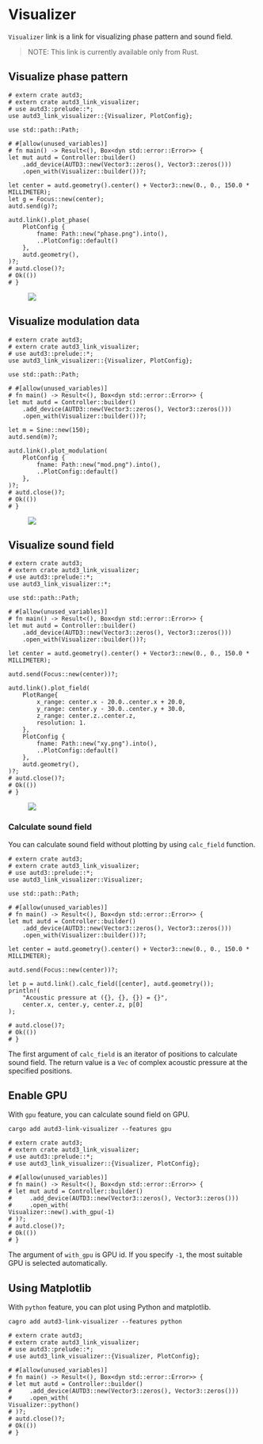 # Visualizer

`Visualizer` link is a link for visualizing phase pattern and sound field.

> NOTE:
> This link is currently available only from Rust.

## Visualize phase pattern

```rust,edition2021
# extern crate autd3;
# extern crate autd3_link_visualizer;
# use autd3::prelude::*;
use autd3_link_visualizer::{Visualizer, PlotConfig};

use std::path::Path;

# #[allow(unused_variables)]
# fn main() -> Result<(), Box<dyn std::error::Error>> {
let mut autd = Controller::builder()
    .add_device(AUTD3::new(Vector3::zeros(), Vector3::zeros()))
    .open_with(Visualizer::builder())?;

let center = autd.geometry().center() + Vector3::new(0., 0., 150.0 * MILLIMETER);
let g = Focus::new(center);
autd.send(g)?;

autd.link().plot_phase(
    PlotConfig {
        fname: Path::new("phase.png").into(),
        ..PlotConfig::default()
    },
    autd.geometry(),
)?;
# autd.close()?;
# Ok(())
# }
```

<figure>
  <img src="../../fig/Users_Manual/phase.png"/>
</figure>

## Visualize modulation data

```rust,edition2021
# extern crate autd3;
# extern crate autd3_link_visualizer;
# use autd3::prelude::*;
use autd3_link_visualizer::{Visualizer, PlotConfig};

use std::path::Path;

# #[allow(unused_variables)]
# fn main() -> Result<(), Box<dyn std::error::Error>> {
let mut autd = Controller::builder()
    .add_device(AUTD3::new(Vector3::zeros(), Vector3::zeros()))
    .open_with(Visualizer::builder())?;

let m = Sine::new(150);
autd.send(m)?;

autd.link().plot_modulation(
    PlotConfig {
        fname: Path::new("mod.png").into(),
        ..PlotConfig::default()
    },
)?;
# autd.close()?;
# Ok(())
# }
```

<figure>
  <img src="../../fig/Users_Manual/mod.png"/>
</figure>

## Visualize sound field

```rust,edition2021
# extern crate autd3;
# extern crate autd3_link_visualizer;
# use autd3::prelude::*;
use autd3_link_visualizer::*;

use std::path::Path;

# #[allow(unused_variables)]
# fn main() -> Result<(), Box<dyn std::error::Error>> {
let mut autd = Controller::builder()
    .add_device(AUTD3::new(Vector3::zeros(), Vector3::zeros()))
    .open_with(Visualizer::builder())?;

let center = autd.geometry().center() + Vector3::new(0., 0., 150.0 * MILLIMETER);

autd.send(Focus::new(center))?;

autd.link().plot_field(
    PlotRange{ 
        x_range: center.x - 20.0..center.x + 20.0,
        y_range: center.y - 30.0..center.y + 30.0,
        z_range: center.z..center.z,
        resolution: 1.
    },
    PlotConfig {
        fname: Path::new("xy.png").into(),
        ..PlotConfig::default()
    },
    autd.geometry(),
)?;
# autd.close()?;
# Ok(())
# }
```

<figure>
  <img src="../../fig/Users_Manual/xy.png"/>
</figure>

### Calculate sound field

You can calculate sound field without plotting by using `calc_field` function.

```rust,edition2021
# extern crate autd3;
# extern crate autd3_link_visualizer;
# use autd3::prelude::*;
use autd3_link_visualizer::Visualizer;

use std::path::Path;

# #[allow(unused_variables)]
# fn main() -> Result<(), Box<dyn std::error::Error>> {
let mut autd = Controller::builder()
    .add_device(AUTD3::new(Vector3::zeros(), Vector3::zeros()))
    .open_with(Visualizer::builder())?;

let center = autd.geometry().center() + Vector3::new(0., 0., 150.0 * MILLIMETER);

autd.send(Focus::new(center))?;

let p = autd.link().calc_field([center], autd.geometry());
println!(
    "Acoustic pressure at ({}, {}, {}) = {}",
    center.x, center.y, center.z, p[0]
);

# autd.close()?;
# Ok(())
# }
```

The first argument of `calc_field` is an iterator of positions to calculate sound field.
The return value is a `Vec` of complex acoustic pressure at the specified positions.

## Enable GPU

With `gpu` feature, you can calculate sound field on GPU.

```shell
cargo add autd3-link-visualizer --features gpu
```

```rust,ignore,edition2021
# extern crate autd3;
# extern crate autd3_link_visualizer;
# use autd3::prelude::*;
# use autd3_link_visualizer::{Visualizer, PlotConfig};

# #[allow(unused_variables)]
# fn main() -> Result<(), Box<dyn std::error::Error>> {
# let mut autd = Controller::builder()
#     .add_device(AUTD3::new(Vector3::zeros(), Vector3::zeros()))
#     .open_with(
Visualizer::new().with_gpu(-1)
# )?;
# autd.close()?;
# Ok(())
# }
```

The argument of `with_gpu` is GPU id. If you specify `-1`, the most suitable GPU is selected automatically.

## Using Matplotlib

With `python` feature, you can plot using Python and matplotlib.

```shell
cagro add autd3-link-visualizer --features python
```

```rust,ignore,edition2021
# extern crate autd3;
# extern crate autd3_link_visualizer;
# use autd3::prelude::*;
# use autd3_link_visualizer::{Visualizer, PlotConfig};

# #[allow(unused_variables)]
# fn main() -> Result<(), Box<dyn std::error::Error>> {
# let mut autd = Controller::builder()
#     .add_device(AUTD3::new(Vector3::zeros(), Vector3::zeros()))
#     .open_with(
Visualizer::python()
# )?;
# autd.close()?;
# Ok(())
# }
```
